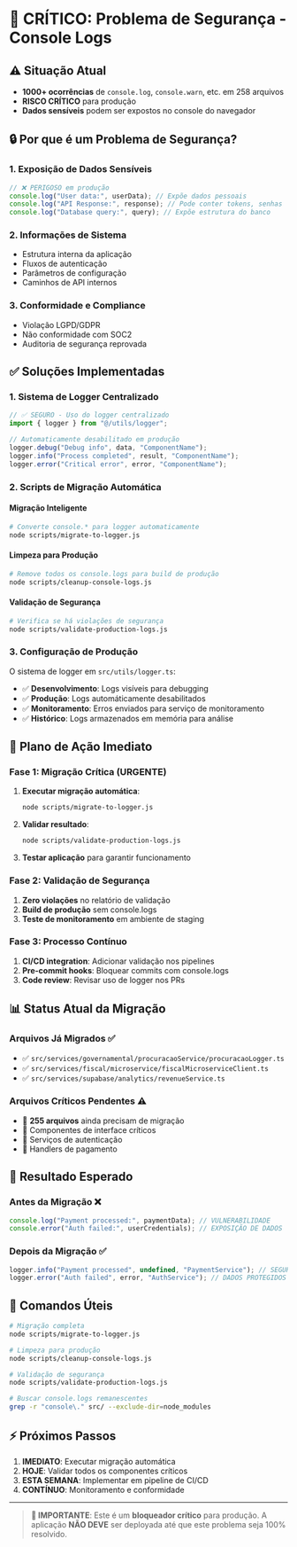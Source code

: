 # 🚨 CRÍTICO: Problema de Segurança - Console Logs

## ⚠️ Situação Atual
- **1000+ ocorrências** de `console.log`, `console.warn`, etc. em 258 arquivos
- **RISCO CRÍTICO** para produção
- **Dados sensíveis** podem ser expostos no console do navegador

## 🔒 Por que é um Problema de Segurança?

### 1. **Exposição de Dados Sensíveis**
```javascript
// ❌ PERIGOSO em produção
console.log("User data:", userData); // Expõe dados pessoais
console.log("API Response:", response); // Pode conter tokens, senhas
console.log("Database query:", query); // Expõe estrutura do banco
```

### 2. **Informações de Sistema**
- Estrutura interna da aplicação
- Fluxos de autenticação 
- Parâmetros de configuração
- Caminhos de API internos

### 3. **Conformidade e Compliance**
- Violação LGPD/GDPR
- Não conformidade com SOC2
- Auditoria de segurança reprovada

## ✅ Soluções Implementadas

### 1. **Sistema de Logger Centralizado**
```javascript
// ✅ SEGURO - Uso do logger centralizado
import { logger } from "@/utils/logger";

// Automaticamente desabilitado em produção
logger.debug("Debug info", data, "ComponentName");
logger.info("Process completed", result, "ComponentName");
logger.error("Critical error", error, "ComponentName");
```

### 2. **Scripts de Migração Automática**

#### **Migração Inteligente**
```bash
# Converte console.* para logger automaticamente
node scripts/migrate-to-logger.js
```

#### **Limpeza para Produção**
```bash
# Remove todos os console.logs para build de produção
node scripts/cleanup-console-logs.js
```

#### **Validação de Segurança**
```bash
# Verifica se há violações de segurança
node scripts/validate-production-logs.js
```

### 3. **Configuração de Produção**
O sistema de logger em `src/utils/logger.ts`:
- ✅ **Desenvolvimento**: Logs visíveis para debugging
- ✅ **Produção**: Logs automáticamente desabilitados
- ✅ **Monitoramento**: Erros enviados para serviço de monitoramento
- ✅ **Histórico**: Logs armazenados em memória para análise

## 🚀 Plano de Ação Imediato

### Fase 1: Migração Crítica (URGENTE)
1. **Executar migração automática**:
   ```bash
   node scripts/migrate-to-logger.js
   ```

2. **Validar resultado**:
   ```bash
   node scripts/validate-production-logs.js
   ```

3. **Testar aplicação** para garantir funcionamento

### Fase 2: Validação de Segurança
1. **Zero violações** no relatório de validação
2. **Build de produção** sem console.logs
3. **Teste de monitoramento** em ambiente de staging

### Fase 3: Processo Contínuo
1. **CI/CD integration**: Adicionar validação nos pipelines
2. **Pre-commit hooks**: Bloquear commits com console.logs
3. **Code review**: Revisar uso de logger nos PRs

## 📊 Status Atual da Migração

### Arquivos Já Migrados ✅
- ✅ `src/services/governamental/procuracaoService/procuracaoLogger.ts`
- ✅ `src/services/fiscal/microservice/fiscalMicroserviceClient.ts` 
- ✅ `src/services/supabase/analytics/revenueService.ts`

### Arquivos Críticos Pendentes ⚠️
- 🔄 **255 arquivos** ainda precisam de migração
- 🔄 Componentes de interface críticos
- 🔄 Serviços de autenticação
- 🔄 Handlers de pagamento

## 🎯 Resultado Esperado

### Antes da Migração ❌
```javascript
console.log("Payment processed:", paymentData); // VULNERABILIDADE
console.error("Auth failed:", userCredentials); // EXPOSIÇÃO DE DADOS
```

### Depois da Migração ✅ 
```javascript
logger.info("Payment processed", undefined, "PaymentService"); // SEGURO
logger.error("Auth failed", error, "AuthService"); // DADOS PROTEGIDOS
```

## 🔧 Comandos Úteis

```bash
# Migração completa
node scripts/migrate-to-logger.js

# Limpeza para produção 
node scripts/cleanup-console-logs.js

# Validação de segurança
node scripts/validate-production-logs.js

# Buscar console.logs remanescentes
grep -r "console\." src/ --exclude-dir=node_modules
```

## ⚡ Próximos Passos

1. **IMEDIATO**: Executar migração automática
2. **HOJE**: Validar todos os componentes críticos
3. **ESTA SEMANA**: Implementar em pipeline de CI/CD
4. **CONTÍNUO**: Monitoramento e conformidade

---

> **🚨 IMPORTANTE**: Este é um **bloqueador crítico** para produção. A aplicação **NÃO DEVE** ser deployada até que este problema seja 100% resolvido.